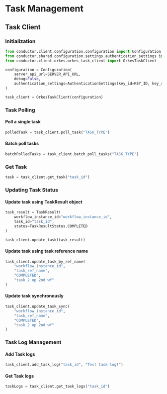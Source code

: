 # Task Management

## Task Client

### Initialization

```python
from conductor.client.configuration.configuration import Configuration
from conductor.shared.configuration.settings.authentication_settings import AuthenticationSettings
from conductor.client.orkes.orkes_task_client import OrkesTaskClient

configuration = Configuration(
    server_api_url=SERVER_API_URL,
    debug=False,
    authentication_settings=AuthenticationSettings(key_id=KEY_ID, key_secret=KEY_SECRET)
)

task_client = OrkesTaskClient(configuration)
```

### Task Polling
#### Poll a single task

```python
polledTask = task_client.poll_task("TASK_TYPE")
```

#### Batch poll tasks

```python
batchPolledTasks = task_client.batch_poll_tasks("TASK_TYPE")
```

### Get Task

```python
task = task_client.get_task("task_id")
```

### Updating Task Status

#### Update task using TaskResult object

```python
task_result = TaskResult(
    workflow_instance_id="workflow_instance_id",
    task_id="task_id",
    status=TaskResultStatus.COMPLETED
)

task_client.update_task(task_result)
```

#### Update task using task reference name

```python
task_client.update_task_by_ref_name(
    "workflow_instance_id",
    "task_ref_name",
    "COMPLETED",
    "task 2 op 2nd wf"
)
```

#### Update task synchronously

```python
task_client.update_task_sync(
    "workflow_instance_id",
    "task_ref_name",
    "COMPLETED",
    "task 2 op 2nd wf"
)
```

### Task Log Management

#### Add Task logs

```python
task_client.add_task_log("task_id", "Test task log!")
```

#### Get Task logs

```python
taskLogs = task_client.get_task_logs("task_id")
```
